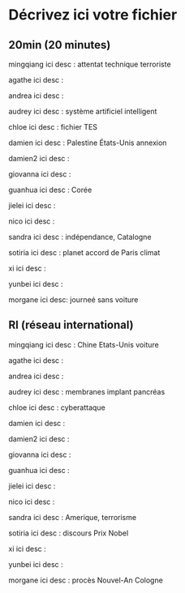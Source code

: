 # Décrivez ici votre fichier

## 20min (20 minutes)

mingqiang
ici desc : attentat technique terroriste

agathe
ici desc :

andrea
ici desc :

audrey
ici desc : système artificiel intelligent

chloe
ici desc : fichier TES

damien
ici desc : Palestine États-Unis annexion

damien2
ici desc :

giovanna
ici desc :

guanhua
ici desc : Corée

jielei
ici desc :

nico
ici desc :

sandra
ici desc : indépendance, Catalogne

sotiria
ici desc : planet accord de Paris climat

xi
ici desc :

yunbei
ici desc :

morgane
ici desc: journeé sans voiture

## RI (réseau international)

mingqiang
ici desc : Chine Etats-Unis voiture

agathe
ici desc :

andrea
ici desc :

audrey
ici desc : membranes implant pancréas

chloe
ici desc : cyberattaque

damien
ici desc :

damien2
ici desc :

giovanna
ici desc :

guanhua
ici desc :

jielei
ici desc :

nico
ici desc :

sandra
ici desc : Amerique, terrorisme

sotiria
ici desc : discours Prix Nobel

xi
ici desc :

yunbei
ici desc :

morgane
ici desc : procès Nouvel-An Cologne
